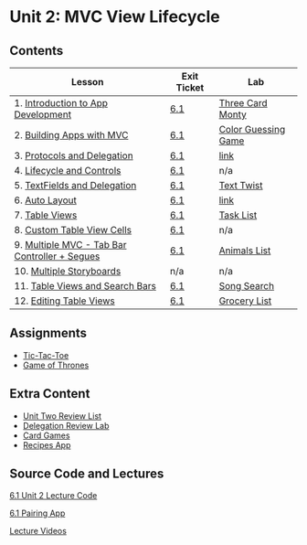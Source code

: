 # Unit 2: MVC View Lifecycle

## Contents

| Lesson | Exit Ticket | Lab |
| --- | --- | --- |
| 1. [Introduction to App Development](https://github.com/joinpursuit/Pursuit-Core-iOS/blob/6_1/mvc-view-lifecycle/introduction-to-app-development/README.md) | [6.1](https://canvas.instructure.com/courses/1605734/assignments/11854061) | [Three Card Monty](https://github.com/joinpursuit/Pursuit-Core-iOS-Three-Card-Monte) |
| 2. [Building Apps with MVC](https://github.com/joinpursuit/Pursuit-Core-iOS/blob/6_1/mvc-view-lifecycle/app-architecture-mvc/README.md) | [6.1](https://canvas.instructure.com/courses/1605734/assignments/11893013) | [Color Guessing Game](https://github.com/joinpursuit/Pursuit-Core-iOS-ColorGuessingGameExercise) |
| 3. [Protocols and Delegation](https://github.com/joinpursuit/Pursuit-Core-iOS/blob/6_1/mvc-view-lifecycle/protocols/README.md) | [6.1](https://canvas.instructure.com/courses/1605734/assignments/11852913) | [link](https://github.com/joinpursuit/Swift-Protocols-Lab/blob/master/README.md) |
| 4. [Lifecycle and Controls](https://github.com/joinpursuit/Pursuit-Core-iOS/blob/6_1/mvc-view-lifecycle/lifecycle-and-controls/README.md) | [6.1](https://canvas.instructure.com/courses/1605734/assignments/11852847) | n/a |
| 5. [TextFields and Delegation](https://github.com/joinpursuit/Pursuit-Core-iOS/blob/master/mvc-view-lifecycle/delegation-through-uitextfield/README.md) | [6.1](https://canvas.instructure.com/courses/1605734/assignments/11853976) | [Text Twist](https://github.com/joinpursuit/AC-iOS-TextTwist/tree/master) |
| 6. [Auto Layout](https://github.com/joinpursuit/Pursuit-Core-iOS/blob/6_1/mvc-view-lifecycle/autolayout/README.md) | [6.1](https://canvas.instructure.com/courses/1605734/assignments/11853986) | [link](https://github.com/joinpursuit/Pursuit-Core-iOS-Auto-Layout-Lab) |
| 7. [Table Views](https://github.com/joinpursuit/Pursuit-Core-iOS/blob/6_1/mvc-view-lifecycle/uitableview/README.md) | [6.1](https://canvas.instructure.com/courses/1605734/assignments/11854000) | [Task List](https://github.com/joinpursuit/Pursuit-Core-iOS-TableView-Introduction-Lab) |
| 8. [Custom Table View Cells](https://github.com/joinpursuit/Pursuit-Core-iOS/blob/6_1/mvc-view-lifecycle/custom-uitableviewcells/README.md) | [6.1](https://canvas.instructure.com/courses/1605734/assignments/11854037) | n/a |
| 9. [Multiple MVC - Tab Bar Controller + Segues](https://github.com/joinpursuit/Pursuit-Core-iOS/blob/6_1/mvc-view-lifecycle/multiple-mvc/README.md) | [6.1](https://canvas.instructure.com/courses/1605734/assignments/11852686) | [Animals List](https://github.com/joinpursuit/Pursuit-Core-iOS-Multiple-MVC-Lab) |
| 10. [Multiple Storyboards](https://github.com/joinpursuit/Pursuit-Core-iOS/tree/master/mvc-view-lifecycle/multiple-mvc-day-two) | n/a | n/a |
| 11. [Table Views and Search Bars](https://github.com/joinpursuit/Pursuit-Core-iOS/blob/6_1/mvc-view-lifecycle/uitableview-and-uisearchbar/README.md) | [6.1](https://canvas.instructure.com/courses/1605734/assignments/12056272) | [Song Search](https://github.com/joinpursuit/SongsSearchBar) |
| 12. [Editing Table Views](https://github.com/joinpursuit/Pursuit-Core-iOS/tree/master/mvc-view-lifecycle/editing-table-views) | [6.1](https://canvas.instructure.com/courses/1605734/assignments/12176498) | [Grocery List](https://github.com/joinpursuit/Pursuit-Core-Editing-TableViews-Lab) |


## Assignments

- [Tic-Tac-Toe](https://github.com/joinpursuit/Pursuit-Core-iOS-Unit2-Assignment1)
- [Game of Thrones](https://github.com/joinpursuit/AC-iOS-GOT)

## Extra Content

- [Unit Two Review List](https://github.com/joinpursuit/Pursuit-Core-iOS/blob/6_1/mvc-view-lifecycle/unit-review/README.md)
- [Delegation Review Lab](https://github.com/joinpursuit/Pursuit-Core-MVC-Delegation-Review-Lab)
- [Card Games](https://github.com/joinpursuit/Pursuit-Core-iOS-CardGame)
- [Recipes App](https://github.com/joinpursuit/Pursuit-Core-iOS-Recipes)

## Source Code and Lectures

[6.1 Unit 2 Lecture Code](./lecture-files)

[6.1 Pairing App](https://github.com/davidlawrencer/6.1-pairing-generator)

[Lecture Videos](https://www.youtube.com/channel/UCDN46W3L67JMtrRb-u_cgCA)
